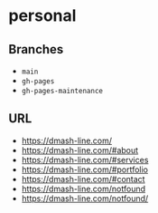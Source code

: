 # personal

## Branches

- `main`
- `gh-pages`
- `gh-pages-maintenance`

## URL

- https://dmash-line.com/
- https://dmash-line.com/#about
- https://dmash-line.com/#services
- https://dmash-line.com/#portfolio
- https://dmash-line.com/#contact
- https://dmash-line.com/notfound
- https://dmash-line.com/notfound/
